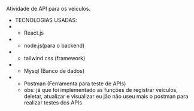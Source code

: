 Atividade de API para os veiculos.

* TECNOLOGIAS USADAS:
* - React.js
* - node.js(para o backend)
* - tailwind.css (framework)
* - Mysql (Banco de dados)
* - Postman (Ferramenta para teste de APIs)
  -  obs: já que foi implementado as funções de registrar veículos, deletar, atualizar e visualizar eu jão não useu mais o postman para realizar testes dos APIs
  
